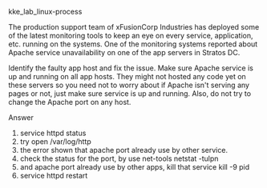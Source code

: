 kke_lab_linux-process

The production support team of xFusionCorp Industries has deployed some of the latest monitoring tools to keep an eye on every service, application, etc. running on the systems. One of the monitoring systems reported about Apache service unavailability on one of the app servers in Stratos DC.


Identify the faulty app host and fix the issue. Make sure Apache service is up and running on all app hosts. They might not hosted any code yet on these servers so you need not to worry about if Apache isn't serving any pages or not, just make sure service is up and running. Also, do not try to change the Apache port on any host.


Answer

1. service httpd status
2. try open /var/log/http
3. the error shown that apache port already use by other service.
4. check the status for the port, by use net-tools
   netstat -tulpn
5. and apache port already use by other apps, kill that service
kill -9 pid
6. service httpd restart
